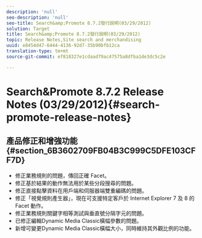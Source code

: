 ```yaml
---
description: 'null'
seo-description: 'null'
seo-title: Search&amp;Promote 8.7.2發行說明(03/29/2012)
solution: Target
title: Search&amp;Promote 8.7.2發行說明(03/29/2012)
topic: Release Notes,Site search and merchandising
uuid: e8454d47-6444-4136-92d7-35b90bfb12ca
translation-type: tm+mt
source-git-commit: ef818327e1cdaad79ac47575a8dfba1de3dc5c2e

---
```



# Search&amp;Promote 8.7.2 Release Notes (03/29/2012){#search-promote-release-notes}

## 產品修正和增強功能 {#section_6B3602709FB04B3C999C5DFE103CFF7D}

* 修正業務規則的問題，傳回正確 Facet。
* 修正基於結果的動作無法用於某些分段搜尋的問題。
* 修正直接點擊資料在用戶端和伺服器端雙重編碼的問題。
* 修正「視覺規則產生器」，現在可支援特定客戶於 Internet Explorer 7 及 8 的 Facet 動作。
* 修正業務規則關鍵字相等測試與垂直號分隔字元的問題。
* 已修正編輯Dynamic Media Classic橫幅參數的問題。
* 新增可變更Dynamic Media Classic橫幅大小，同時維持其外觀比例的功能。

